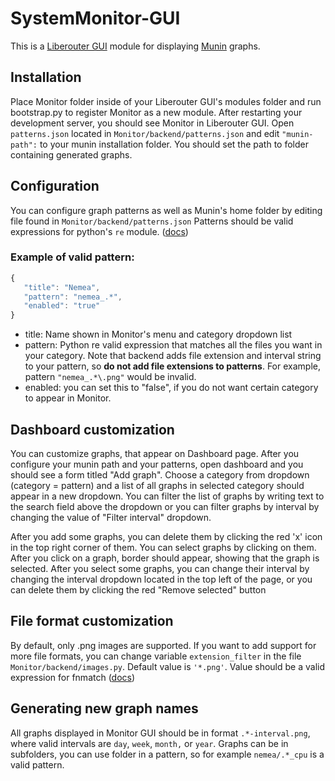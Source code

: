 # SystemMonitor-GUI
This is a [Liberouter GUI](https://github.com/cesnet/liberouter-gui/) module for displaying [Munin](https://github.com/munin-monitoring/munin) graphs.

## Installation
Place Monitor folder inside of your Liberouter GUI's modules folder and run bootstrap.py to register Monitor as a new module. After restarting your development server, you should see Monitor in Liberouter GUI.
Open `patterns.json` located in `Monitor/backend/patterns.json` and edit `"munin-path":` to your munin installation folder. You should set the path to folder containing generated graphs.

## Configuration
You can configure graph patterns as well as Munin's home folder by editing file found in `Monitor/backend/patterns.json`
Patterns should be valid expressions for python's `re` module. ([docs](https://docs.python.org/3/library/re.html))

### Example of valid pattern:
```js 
{
   "title": "Nemea",
   "pattern": "nemea_.*",
   "enabled": "true"
}
```
- title: Name shown in Monitor's menu and category dropdown list
- pattern: Python re valid expression that matches all the files you want in your category. Note that backend adds file extension and interval string to your pattern, so **do not add file extensions to patterns**. For example, pattern `"nemea_.*\.png"` would be invalid.
- enabled: you can set this to "false", if you do not want certain category to appear in Monitor.

## Dashboard customization
You can customize graphs, that appear on Dashboard page. After you configure your munin path and your patterns, open dashboard and you should see a form titled "Add graph". Choose a category from dropdown (category = pattern) and a list of all graphs in selected category should appear in a new dropdown. You can filter the list of graphs by writing text to the search field above the dropdown or you can filter graphs by interval by changing the value of "Filter interval" dropdown.

After you add some graphs, you can delete them by clicking the red 'x' icon in the top right corner of them. You can select graphs by clicking on them. After you click on a graph, border should appear, showing that the graph is selected. After you select some graphs, you can change their interval by changing the interval dropdown located in the top left of the page, or you can delete them by clicking the red "Remove selected" button

## File format customization
By default, only .png images are supported. If you want to add support for more file formats, you can change variable `extension_filter` in the file `Monitor/backend/images.py`. Default value is `'*.png'`. Value should be a valid expression for fnmatch ([docs](https://docs.python.org/3.4/library/fnmatch.html))

## Generating new graph names
All graphs displayed in Monitor GUI should be in format `.*-interval.png`, where valid intervals are `day`, `week`, `month,` or `year`. Graphs can be in subfolders, you can use folder in a pattern, so for example `nemea/.*_cpu` is a valid pattern.
